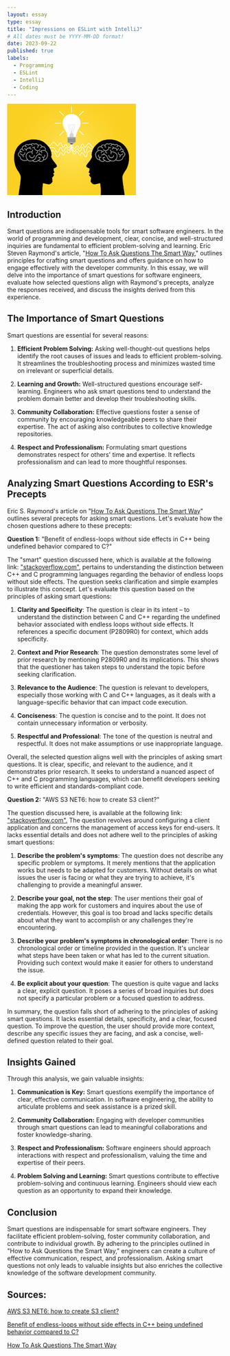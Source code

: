 ```yaml
---
layout: essay
type: essay
title: "Impressions on ESLint with IntelliJ"
# All dates must be YYYY-MM-DD format!
date: 2023-09-22
published: true
labels:
  - Programming
  - ESLint
  - IntelliJ
  - Coding
---
```


<img width = "300" class="rounded float-start pe-4" src="../img/FreeLicense/AdobeStock_305838816.jpeg">

## Introduction

Smart questions are indispensable tools for smart software engineers. In the world of programming and development, clear, concise, and well-structured inquiries are fundamental to efficient problem-solving and learning. Eric Steven Raymond's article, "[How To Ask Questions The Smart Way](http://www.catb.org/esr/faqs/smart-questions.html)," outlines principles for crafting smart questions and offers guidance on how to engage effectively with the developer community. In this essay, we will delve into the importance of smart questions for software engineers, evaluate how selected questions align with Raymond's precepts, analyze the responses received, and discuss the insights derived from this experience.

## The Importance of Smart Questions

Smart questions are essential for several reasons:

1. **Efficient Problem Solving:** Asking well-thought-out questions helps identify the root causes of issues and leads to efficient problem-solving. It streamlines the troubleshooting process and minimizes wasted time on irrelevant or superficial details.

2. **Learning and Growth:** Well-structured questions encourage self-learning. Engineers who ask smart questions tend to understand the problem domain better and develop their troubleshooting skills.

3. **Community Collaboration:** Effective questions foster a sense of community by encouraging knowledgeable peers to share their expertise. The act of asking also contributes to collective knowledge repositories.

4. **Respect and Professionalism:** Formulating smart questions demonstrates respect for others' time and expertise. It reflects professionalism and can lead to more thoughtful responses.

## Analyzing Smart Questions According to ESR's Precepts

Eric S. Raymond's article on "[How To Ask Questions The Smart Way](http://www.catb.org/esr/faqs/smart-questions.html)" outlines several precepts for asking smart questions. Let's evaluate how the chosen questions adhere to these precepts:

**Question 1:** "Benefit of endless-loops without side effects in C++ being undefined behavior compared to C?"

The "smart" question discussed here, which is available at the following link: ["stackoverflow.com"](https://stackoverflow.com/questions/76960441/benefit-of-endless-loops-without-side-effects-in-c-being-undefined-behavior-co), pertains to understanding the distinction between C++ and C programming languages regarding the behavior of endless loops without side effects. The question seeks clarification and simple examples to illustrate this concept. Let's evaluate this question based on the principles of asking smart questions:

1. **Clarity and Specificity**: The question is clear in its intent – to understand the distinction between C and C++ regarding the undefined behavior associated with endless loops without side effects. It references a specific document (P2809R0) for context, which adds specificity.

2. **Context and Prior Research**: The question demonstrates some level of prior research by mentioning P2809R0 and its implications. This shows that the questioner has taken steps to understand the topic before seeking clarification.

3. **Relevance to the Audience**: The question is relevant to developers, especially those working with C and C++ languages, as it deals with a language-specific behavior that can impact code execution.

4. **Conciseness**: The question is concise and to the point. It does not contain unnecessary information or verbosity.

5. **Respectful and Professional**: The tone of the question is neutral and respectful. It does not make assumptions or use inappropriate language.

Overall, the selected question aligns well with the principles of asking smart questions. It is clear, specific, and relevant to the audience, and it demonstrates prior research. It seeks to understand a nuanced aspect of C++ and C programming languages, which can benefit developers seeking to write efficient and standards-compliant code.

**Question 2:** "AWS S3 NET6: how to create S3 client?"

The question discussed here, is available at the following link: ["stackoverflow.com".](https://stackoverflow.com/questions/77071376/aws-s3-net6-how-to-create-s3-client) The question revolves around configuring a client application and concerns the management of access keys for end-users. It lacks essential details and does not adhere well to the principles of asking smart questions:

1. **Describe the problem's symptoms**: The question does not describe any specific problem or symptoms. It merely mentions that the application works but needs to be adapted for customers. Without details on what issues the user is facing or what they are trying to achieve, it's challenging to provide a meaningful answer.

2. **Describe your goal, not the step**: The user mentions their goal of making the app work for customers and inquires about the use of credentials. However, this goal is too broad and lacks specific details about what they want to accomplish or any challenges they're encountering.

3. **Describe your problem's symptoms in chronological order**: There is no chronological order or timeline provided in the question. It's unclear what steps have been taken or what has led to the current situation. Providing such context would make it easier for others to understand the issue.

4. **Be explicit about your question**: The question is quite vague and lacks a clear, explicit question. It poses a series of broad inquiries but does not specify a particular problem or a focused question to address.

In summary, the question falls short of adhering to the principles of asking smart questions. It lacks essential details, specificity, and a clear, focused question. To improve the question, the user should provide more context, describe any specific issues they are facing, and ask a concise, well-defined question related to their goal.

## Insights Gained

Through this analysis, we gain valuable insights:

1. **Communication is Key:** Smart questions exemplify the importance of clear, effective communication. In software engineering, the ability to articulate problems and seek assistance is a prized skill.

2. **Community Collaboration:** Engaging with developer communities through smart questions can lead to meaningful collaborations and foster knowledge-sharing.

3. **Respect and Professionalism:** Software engineers should approach interactions with respect and professionalism, valuing the time and expertise of their peers.

4. **Problem Solving and Learning:** Smart questions contribute to effective problem-solving and continuous learning. Engineers should view each question as an opportunity to expand their knowledge.

## Conclusion

Smart questions are indispensable for smart software engineers. They facilitate efficient problem-solving, foster community collaboration, and contribute to individual growth. By adhering to the principles outlined in "How to Ask Questions the Smart Way," engineers can create a culture of effective communication, respect, and professionalism. Asking smart questions not only leads to valuable insights but also enriches the collective knowledge of the software development community.

## Sources:

[AWS S3 NET6: how to create S3 client?](https://stackoverflow.com/questions/77071376/aws-s3-net6-how-to-create-s3-client)

[Benefit of endless-loops without side effects in C++ being undefined behavior compared to C?](https://stackoverflow.com/questions/76960441/benefit-of-endless-loops-without-side-effects-in-c-being-undefined-behavior-co)

[How To Ask Questions The Smart Way](http://www.catb.org/esr/faqs/smart-questions.html)
